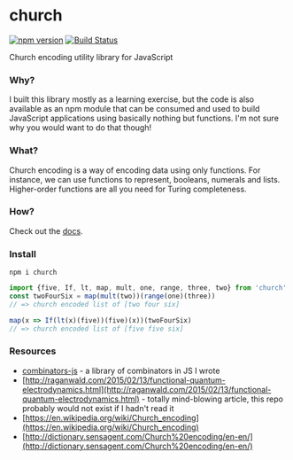 # church

[![npm version](https://badge.fury.io/js/church.svg)](https://badge.fury.io/js/church)
[![Build Status](https://travis-ci.org/benji6/church.svg?branch=master)](https://travis-ci.org/benji6/church)

Church encoding utility library for JavaScript

### Why?

I built this library mostly as a learning exercise, but the code is also available as an npm module that can be consumed and used to build JavaScript applications using basically nothing but functions. I'm not sure why you would want to do that though!

### What?

Church encoding is a way of encoding data using only functions. For instance, we can use functions to represent, booleans, numerals and lists. Higher-order functions are all you need for Turing completeness.

### How?

Check out the [docs](http://benji6.github.io/church/docs/).

### Install

`npm i church`

```javascript
import {five, If, lt, map, mult, one, range, three, two} from 'church'
const twoFourSix = map(mult(two))(range(one)(three))
// => church encoded list of [two four six]

map(x => If(lt(x)(five))(five)(x))(twoFourSix)
// => church encoded list of [five five six]
```

### Resources

- [combinators-js](https://github.com/benji6/combinators-js) - a library of combinators in JS I wrote
- [http://raganwald.com/2015/02/13/functional-quantum-electrodynamics.html](http://raganwald.com/2015/02/13/functional-quantum-electrodynamics.html) - totally mind-blowing article, this repo probably would not exist if I hadn't read it
- [https://en.wikipedia.org/wiki/Church_encoding](https://en.wikipedia.org/wiki/Church_encoding)
- [http://dictionary.sensagent.com/Church%20encoding/en-en/](http://dictionary.sensagent.com/Church%20encoding/en-en/)

